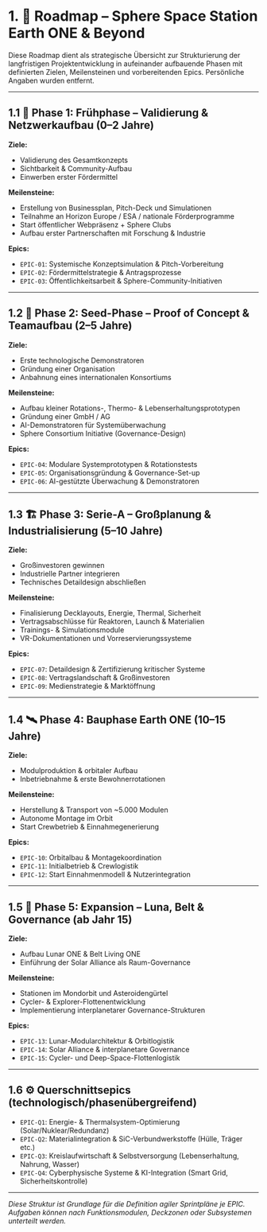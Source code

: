 
# 1. 📍 Roadmap – Sphere Space Station Earth ONE & Beyond

Diese Roadmap dient als strategische Übersicht zur Strukturierung der langfristigen Projektentwicklung in aufeinander aufbauende Phasen mit definierten Zielen, Meilensteinen und vorbereitenden Epics. Persönliche Angaben wurden entfernt.

---

## 1.1 🚀 Phase 1: Frühphase – Validierung & Netzwerkaufbau (0–2 Jahre)

**Ziele:**
- Validierung des Gesamtkonzepts
- Sichtbarkeit & Community-Aufbau
- Einwerben erster Fördermittel

**Meilensteine:**
- Erstellung von Businessplan, Pitch-Deck und Simulationen
- Teilnahme an Horizon Europe / ESA / nationale Förderprogramme
- Start öffentlicher Webpräsenz + Sphere Clubs
- Aufbau erster Partnerschaften mit Forschung & Industrie

**Epics:**
- `EPIC-01`: Systemische Konzeptsimulation & Pitch-Vorbereitung
- `EPIC-02`: Fördermittelstrategie & Antragsprozesse
- `EPIC-03`: Öffentlichkeitsarbeit & Sphere-Community-Initiativen

---

## 1.2 🧪 Phase 2: Seed-Phase – Proof of Concept & Teamaufbau (2–5 Jahre)

**Ziele:**
- Erste technologische Demonstratoren
- Gründung einer Organisation
- Anbahnung eines internationalen Konsortiums

**Meilensteine:**
- Aufbau kleiner Rotations-, Thermo- & Lebenserhaltungsprototypen
- Gründung einer GmbH / AG
- AI-Demonstratoren für Systemüberwachung
- Sphere Consortium Initiative (Governance-Design)

**Epics:**
- `EPIC-04`: Modulare Systemprototypen & Rotationstests
- `EPIC-05`: Organisationsgründung & Governance-Set-up
- `EPIC-06`: AI-gestützte Überwachung & Demonstratoren

---

## 1.3 🏗️ Phase 3: Serie-A – Großplanung & Industrialisierung (5–10 Jahre)

**Ziele:**
- Großinvestoren gewinnen
- Industrielle Partner integrieren
- Technisches Detaildesign abschließen

**Meilensteine:**
- Finalisierung Decklayouts, Energie, Thermal, Sicherheit
- Vertragsabschlüsse für Reaktoren, Launch & Materialien
- Trainings- & Simulationsmodule
- VR-Dokumentationen und Vorreservierungssysteme

**Epics:**
- `EPIC-07`: Detaildesign & Zertifizierung kritischer Systeme
- `EPIC-08`: Vertragslandschaft & Großinvestoren
- `EPIC-09`: Medienstrategie & Marktöffnung

---

## 1.4 🛰️ Phase 4: Bauphase Earth ONE (10–15 Jahre)

**Ziele:**
- Modulproduktion & orbitaler Aufbau
- Inbetriebnahme & erste Bewohnerrotationen

**Meilensteine:**
- Herstellung & Transport von ~5.000 Modulen
- Autonome Montage im Orbit
- Start Crewbetrieb & Einnahmegenerierung

**Epics:**
- `EPIC-10`: Orbitalbau & Montagekoordination
- `EPIC-11`: Initialbetrieb & Crewlogistik
- `EPIC-12`: Start Einnahmenmodell & Nutzerintegration

---

## 1.5 🌌 Phase 5: Expansion – Luna, Belt & Governance (ab Jahr 15)

**Ziele:**
- Aufbau Lunar ONE & Belt Living ONE
- Einführung der Solar Alliance als Raum-Governance

**Meilensteine:**
- Stationen im Mondorbit und Asteroidengürtel
- Cycler- & Explorer-Flottenentwicklung
- Implementierung interplanetarer Governance-Strukturen

**Epics:**
- `EPIC-13`: Lunar-Modularchitektur & Orbitlogistik
- `EPIC-14`: Solar Alliance & interplanetare Governance
- `EPIC-15`: Cycler- und Deep-Space-Flottenlogistik

---

## 1.6 ⚙️ Querschnittsepics (technologisch/phasenübergreifend)

- `EPIC-Q1`: Energie- & Thermalsystem-Optimierung (Solar/Nuklear/Redundanz)
- `EPIC-Q2`: Materialintegration & SiC-Verbundwerkstoffe (Hülle, Träger etc.)
- `EPIC-Q3`: Kreislaufwirtschaft & Selbstversorgung (Lebenserhaltung, Nahrung, Wasser)
- `EPIC-Q4`: Cyberphysische Systeme & KI-Integration (Smart Grid, Sicherheitskontrolle)

---

*Diese Struktur ist Grundlage für die Definition agiler Sprintpläne je EPIC. Aufgaben können nach Funktionsmodulen, Deckzonen oder Subsystemen unterteilt werden.*

